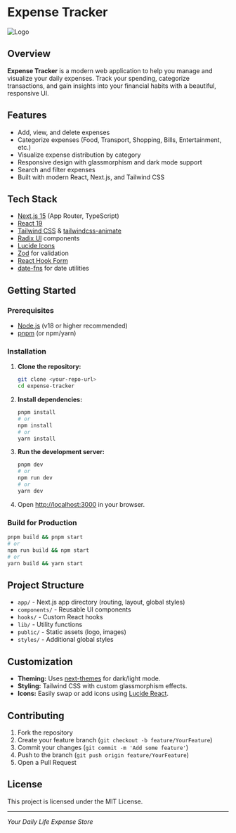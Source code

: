 # Expense Tracker

![Logo](public/placeholder-logo.svg)

## Overview

**Expense Tracker** is a modern web application to help you manage and visualize your daily expenses. Track your spending, categorize transactions, and gain insights into your financial habits with a beautiful, responsive UI.

## Features

- Add, view, and delete expenses
- Categorize expenses (Food, Transport, Shopping, Bills, Entertainment, etc.)
- Visualize expense distribution by category
- Responsive design with glassmorphism and dark mode support
- Search and filter expenses
- Built with modern React, Next.js, and Tailwind CSS

## Tech Stack

- [Next.js 15](https://nextjs.org/) (App Router, TypeScript)
- [React 19](https://react.dev/)
- [Tailwind CSS](https://tailwindcss.com/) & [tailwindcss-animate](https://github.com/joe-bell/tailwindcss-animate)
- [Radix UI](https://www.radix-ui.com/) components
- [Lucide Icons](https://lucide.dev/)
- [Zod](https://zod.dev/) for validation
- [React Hook Form](https://react-hook-form.com/)
- [date-fns](https://date-fns.org/) for date utilities

## Getting Started

### Prerequisites

- [Node.js](https://nodejs.org/) (v18 or higher recommended)
- [pnpm](https://pnpm.io/) (or npm/yarn)

### Installation

1. **Clone the repository:**
   ```bash
   git clone <your-repo-url>
   cd expense-tracker
   ```
2. **Install dependencies:**
   ```bash
   pnpm install
   # or
   npm install
   # or
   yarn install
   ```
3. **Run the development server:**
   ```bash
   pnpm dev
   # or
   npm run dev
   # or
   yarn dev
   ```
4. Open [http://localhost:3000](http://localhost:3000) in your browser.

### Build for Production

```bash
pnpm build && pnpm start
# or
npm run build && npm start
# or
yarn build && yarn start
```

## Project Structure

- `app/` - Next.js app directory (routing, layout, global styles)
- `components/` - Reusable UI components
- `hooks/` - Custom React hooks
- `lib/` - Utility functions
- `public/` - Static assets (logo, images)
- `styles/` - Additional global styles

## Customization

- **Theming:** Uses [next-themes](https://github.com/pacocoursey/next-themes) for dark/light mode.
- **Styling:** Tailwind CSS with custom glassmorphism effects.
- **Icons:** Easily swap or add icons using [Lucide React](https://lucide.dev/).

## Contributing

1. Fork the repository
2. Create your feature branch (`git checkout -b feature/YourFeature`)
3. Commit your changes (`git commit -m 'Add some feature'`)
4. Push to the branch (`git push origin feature/YourFeature`)
5. Open a Pull Request

## License

This project is licensed under the MIT License.

---

_Your Daily Life Expense Store_
